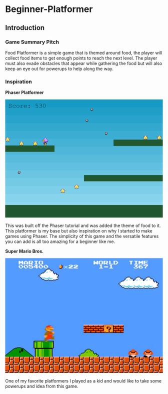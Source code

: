 # Beginner-Platformer

## Introduction

### Game Summary Pitch

 Food Platformer is a simple game that is themed around food, the player will collect food items to get enough points to reach the next level.  The player must also evade obstacles that appear while gathering the food but will also keep an eye out for powerups to help along the way.

### Inspiration

**Phaser Platformer**

![Phaser Platformer](assets/images/phaser_platformer.png)

This was built off the Phaser tutorial and was added the theme of food to it. This platformer is my base but also inspiration on why I started to make games using Phaser. The simplicity of this game and the versatile features you can add is all too amazing for a beginner like me. 

**Super Mario Bros.**

![Super Mario Bros.](assets/images/super_mario_bros.png)

One of my favorite platformers I played as a kid and would like to take some powerups and idea from this game.
